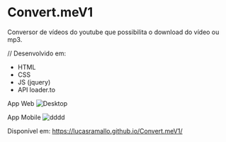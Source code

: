 ﻿# Convert.meV1

Conversor de vídeos do youtube que possibilita o download do vídeo ou mp3.

// Desenvolvido em:

- HTML
- CSS
- JS (jquery)
- API loader.to

App Web
![Desktop](https://user-images.githubusercontent.com/108425719/211159063-4073ebd7-0bcf-4986-9700-dd94f00e44da.png)

App Mobile
![dddd](https://user-images.githubusercontent.com/108425719/211159075-02e5b1a4-63b0-4947-830a-16d426e22a8e.png)


Disponível em: https://lucasramallo.github.io/Convert.meV1/ 
